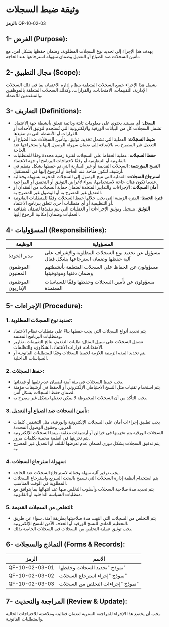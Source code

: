 # وثيقة ضبط السجلات
**الرمز:** QP-10-02-03

## 1- الغرض (Purpose):
يهدف هذا الإجراء إلى تحديد نوع السجلات المطلوبة، وضمان حفظها بشكل آمن، مع تأمين السجلات ضد الضياع أو التعديل وضمان سهولة استرجاعها عند الحاجة.

## 2- مجال التطبيق (Scope):
يشمل هذا الإجراء جميع السجلات المتعلقة بنظام إدارة الاعتماد، بما في ذلك السجلات الإدارية، التقييمات، الامتحانات، والقرارات، وكذلك السجلات المتعلقة بالموظفين والمتقدمين للاعتماد.

## 3- التعاريف (Definitions):
- **السجل**: أي مستند يحتوي على معلومات ثابتة ودائمة تتعلق بأنشطة جهة الاعتماد. تشمل السجلات كل من البيانات الورقية والإلكترونية التي تُستخدم لتوثيق الأحداث أو القرارات أو الأنشطة التي تم تنفيذها.
- **ضبط السجلات**: العملية التي تشمل تحديد، توثيق، وتأمين السجلات ضد الضياع أو التعديل غير المصرح به، بالإضافة إلى ضمان سهولة الوصول إليها واستخراجها عند الحاجة.
- **حفظ السجلات**: عملية الحفاظ على السجلات لفترة زمنية محددة وفقًا للمتطلبات القانونية أو التنظيمية أو وفقًا لاحتياجات البرنامج أو جهة الاعتماد.
- **النسخ المؤرشفة**: السجلات القديمة أو غير السارية التي تم حفظها بشكل منظم في أرشيف لتكون متاحة عند الحاجة أو للرجوع إليها في المستقبل.
- **استرجاع السجلات**: العملية التي تتيح الوصول إلى السجلات المخزنة بسهولة وفعالية عندما تكون هناك حاجة لاستخدامها، سواء لأغراض التوثيق أو التحقيق أو المراجعة.
- **أمان السجلات**: الإجراءات والتدابير المتخذة لضمان حماية السجلات من الفقدان أو التعديل غير المصرح به أو الوصول غير المصرح به.
- **فترة الحفظ**: الفترة الزمنية التي يجب خلالها حفظ السجلات وفقًا للمتطلبات القانونية أو التنظيمية أو أي متطلبات أخرى تتعلق ببرنامج الاعتماد.
- **التوثيق**: تسجيل وتوثيق الإجراءات أو العمليات التي يتم تنفيذها لضمان شفافية العمليات وضمان إمكانية الرجوع إليها.

## 4- المسؤوليات (Responsibilities):

| الوظيفة | المسؤولية |
|---------|-----------|
| مدير الجودة | مسؤول عن تحديد نوع السجلات المطلوبة والإشراف على آلية حفظها وضمان استرجاعها بشكل فعال |
| الموظفون المعنيون | مسؤولون عن الحفاظ على السجلات المتعلقة بأنشطتهم وضمان دقتها وموثوقيتها |
| الموظفون الإداريون | مسؤولون عن تأمين السجلات وحفظها وفقًا للسياسات المعتمدة |

## 5- الإجراءات (Procedure):

### 1. تحديد نوع السجلات المطلوبة:
- يتم تحديد أنواع السجلات التي يجب حفظها بناءً على متطلبات نظام الاعتماد ومتطلبات البرنامج المعتمد.
- تشمل السجلات على سبيل المثال: طلبات التقديم، نتائج التقييمات، تقارير الامتحانات، قرارات الاعتماد، الشكاوى، والتظلمات.
- يتم تحديد المدة الزمنية اللازمة لحفظ السجلات وفقًا للمتطلبات القانونية أو السياسات الداخلية.

### 2. حفظ السجلات:
- يجب حفظ السجلات في بيئة آمنة لضمان عدم تلفها أو فقدانها.
- يتم استخدام تقنيات مثل النسخ الاحتياطي الإلكتروني أو الحفظ في أرشيفات مؤمنة لضمان حفظ السجلات بشكل آمن.
- يجب التأكد من أن السجلات المحفوظة لا يمكن تعديلها بشكل غير مصرح به.

### 3. تأمين السجلات ضد الضياع أو التعديل:
- يجب تطبيق إجراءات أمان على السجلات الإلكترونية والورقية، مثل التشفير، كلمات المرور، وحقوق الوصول المحددة.
- السجلات الورقية يتم تخزينها في خزائن أو أرشيفات مغلقة، بينما السجلات الإلكترونية يتم تخزينها في أنظمة محمية بكلمات مرور.
- يتم تدقيق السجلات بشكل دوري لضمان عدم تعرضها للتلف أو التعديل غير المصرح به.

### 4. سهولة استرجاع السجلات:
- يجب توفير آلية سهلة وفعالة لاسترجاع السجلات عند الحاجة.
- يتم استخدام أنظمة إدارة السجلات التي تسمح بالبحث السريع واسترجاع السجلات المطلوبة في الوقت المناسب.
- يتم تحديد مدة صلاحية السجلات وأسلوب التخلص منها عند انتهائها بما يتوافق مع متطلبات السياسة الداخلية أو القانونية.

### 5. التخلص من السجلات القديمة:
- يتم التخلص من السجلات التي انتهت مدة صلاحيتها بطريقة آمنة، سواء عن طريق التحطيم المادي للنسخ الورقية أو الحذف الآمن للنسخ الإلكترونية.
- يجب توثيق عملية التخلص من السجلات في السجلات الخاصة بذلك.

## 6- النماذج والسجلات (Forms & Records):

| الرمز | الاسم |
|-------|-------|
| QF-10-02-03-01 | نموذج "تحديد السجلات وحفظها" |
| QF-10-02-03-02 | نموذج "إجراء استرجاع السجلات" |
| QF-10-02-03-03 | نموذج "إجراءات التخلص من السجلات" |

## 7- المراجعة والتحديث (Review & Update):
يجب أن يخضع هذا الإجراء للمراجعة السنوية لضمان فعاليته وملاءمته للاحتياجات الحالية والمتطلبات القانونية.